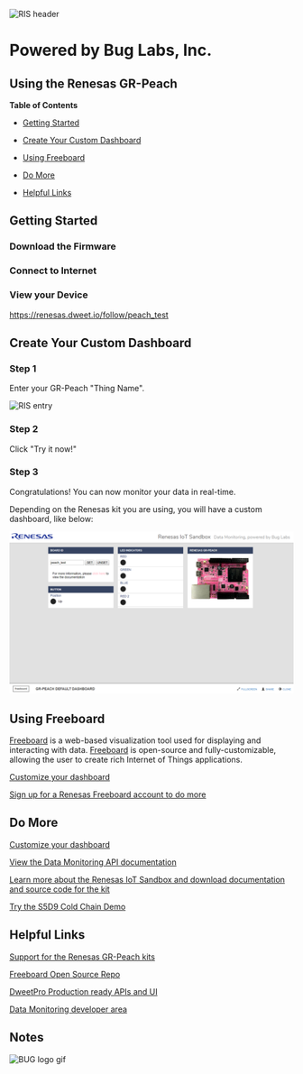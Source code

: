 ![RIS header](https://github.com/buglabs/Synergy-Starter-Kit/raw/master/Pictures/RIS%20header.PNG)

# Powered by Bug Labs, Inc. 
## Using the Renesas GR-Peach 

**Table of Contents** 
- [Getting Started](#getting-started)
- [Create Your Custom Dashboard](#create-your-custom-dashboard)
- [Using Freeboard](#using-freeboard)
- [Do More](#do-more)

- [Helpful Links](#helpful-links)

## Getting Started

### Download the Firmware

### Connect to Internet

### View your Device

https://renesas.dweet.io/follow/peach_test


## Create Your Custom Dashboard

### Step 1 

Enter your GR-Peach "Thing Name".

![RIS entry](https://github.com/buglabs/Synergy-Starter-Kit/raw/master/Pictures/RIS%20entry.PNG)

### Step 2 

Click "Try it now!"

### Step 3

Congratulations! You can now monitor your data in real-time. 

Depending on the Renesas kit you are using, you will have a custom dashboard, like below:

![dash2](https://github.com/buglabs/Renesas-RZ-Solution-Kits/raw/master/GR-Peach/Files/Pictures/Peach%201.PNG)


## Using Freeboard

[Freeboard](https://freeboard.io) is a web-based visualization tool used for displaying and interacting with data. [Freeboard](https://freeboard.io) is open-source and fully-customizable, allowing the user to create rich Internet of Things applications.

[Customize your dashboard](https://github.com/buglabs/Synergy-Starter-Kit/raw/master/README.md#using-freeboard)

[Sign up for a Renesas Freeboard account to do more](https://renesas.freeboard.io/signup)


## Do More

[Customize your dashboard](https://github.com/buglabs/Synergy-Starter-Kit/raw/master/README.md#using-freeboard)

[View the Data Monitoring API documentation](https://renesas.dweet.io/play/)

[Learn more about the Renesas IoT Sandbox and download documentation and source code for the kit](https://www.renesas.com/iotsandbox)

[Try the S5D9 Cold Chain Demo](https://github.com/buglabs/Synergy-Starter-Kit/raw/master/Cold%20Chain/User%20Guide.md) 


## Helpful Links

[Support for the Renesas GR-Peach kits](http://gadget.renesas.com/en/product/peach.html)

[Freeboard Open Source Repo](https://github.com/Freeboard/freeboard)

[DweetPro Production ready APIs and UI](https://dweetpro.io)

[Data Monitoring developer area](https://renesas.dweet.io/) 


## Notes


![BUG logo gif](https://github.com/buglabs/Synergy-Starter-Kit/raw/master/Pictures/BUG_logo_gif.gif)
